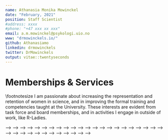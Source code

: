 ```yaml
---
name: Athanasia Monika Mowinckel
date: "February, 2021"
position: Staff Scientist
#address: xxxx
#phone: "+47 xxx xx xxx"
email: a.m.mowinckel@psykologi.uio.no
www: "drmowinckels.io/"
github: Athanasiamo
linkedin: drmowinckels
twitter: DrMowinckels
output: vitae::twentyseconds
---
```




<!-- # Education -->
<!-- ```{r education} -->
<!-- do.call(bind_rows, -->
<!--         rorcid::orcid_educations(orcid)[[1]]$`affiliation-group`$summaries -->
<!-- ) %>% -->
<!--   mutate( -->
<!--     thesis =  c("Neurocognitive Processes of Decision-making in Adults with ADHD", -->
<!--                 "Default Mode Resting-State Functional Connectivity of the Aging Brain", -->
<!--                 "Attention Deficits in Mild Cognitive Impairment and Dementia of the Alzheimer Type") -->
<!-- )  %>%  -->
<!--   transmute( -->
<!--     with = glue("{`education-summary.role-title`} - {`education-summary.organization.name`} - Norway"), -->
<!--     when = glue("{`education-summary.start-date.year.value`} - {`education-summary.end-date.year.value`}"), -->
<!--     what = glue("Thesis title: {thesis}") -->
<!--   ) %>%  -->
<!--   mutate(across(everything(), as.character)) %>% -->
<!--   brief_entries(what = what, when = when, with = with) -->
<!-- ``` -->

<!-- # Research positions -->

<!-- ```{r "research-pos"} -->

<!-- do.call(bind_rows, -->
<!--         rorcid::orcid_employments(orcid)[[1]]$`affiliation-group`$summaries -->
<!-- ) %>% -->
<!--   mutate(end_date = ifelse(is.na(`employment-summary.end-date.year.value`), -->
<!--                            "present", -->
<!--                            as.character(`employment-summary.end-date.year.value`)), -->
<!--          why = c(tibble(x = c("Creation and maintenance of LCBC data-base", -->
<!--                               "Data sharing and management in Lifebrain EU-project (WP2)", -->
<!--                               "Oversee data quality in ongoing data-collection")), -->
<!--                  tibble(x = c("Coordinating data collection, data-management, and research collaborations", -->
<!--                               "Running analyses and data preparations")), -->
<!--                  tibble(x = c("Work with functional MRI-analysis, supervising students, and transitioning lab from windows to a Linux", -->
<!--                               "Scripting of experiments, testing of participants and work on application for grants and ethical approval"))) -->
<!--   ) %>% -->
<!--   unnest(why) %>% -->
<!--   detailed_entries( -->
<!--     what = `employment-summary.role-title`, -->
<!--     when = glue::glue("{`employment-summary.start-date.year.value`} - {end_date}"), -->
<!--     with = glue::glue("{`employment-summary.organization.name`} - {`employment-summary.department-name`}"), -->
<!--     where = `employment-summary.organization.address.city`, -->
<!--     why = why -->
<!--   ) -->
<!-- ``` -->

# Memberships & Services

\footnotesize
I am passionate about increasing the representation and retention of women in science, and in improving the formal training and competencies taught at the University. These interests are evident from task force and board memberships, and in activities I engage in outside of work, like R-Ladies.



<!-- ```{r "services"} -->

<!-- do.call(bind_rows, -->
<!--         rorcid::orcid_memberships(orcid)[[1]]$`affiliation-group`$summaries -->
<!-- ) %>% -->
<!--   detailed_entries( -->
<!--     what = `membership-summary.role-title`, -->
<!--     when = glue::glue("{`membership-summary.start-date.year.value`} - present"), -->
<!--     with = glue::glue("{`membership-summary.organization.name`}"), -->
<!--     where = `membership-summary.organization.address.city`, -->
<!--     why = c("Assisting in daily coordination and webpage maintenance of R-Ladies globally", -->
<!--             "Initiative running events for coding, networking and support of minority genders in the R-community") -->
<!--   ) -->

<!-- do.call(bind_rows, -->
<!--         rorcid::orcid_services(orcid)[[1]]$`affiliation-group`$summaries -->
<!-- )  %>% -->
<!--   detailed_entries( -->
<!--     what = `service-summary.role-title`, -->
<!--     when = glue::glue("{`service-summary.start-date.year.value`} - {`service-summary.end-date.year.value`}"), -->
<!--     with = glue::glue("{`service-summary.organization.name`}"), -->
<!--     where = `service-summary.organization.address.city`, -->
<!--     why = `service-summary.department-name` -->
<!--   ) -->


<!-- ``` -->

<!-- # Teaching & Dissemination -->
<!-- ```{r results='asis'} -->
<!-- cat("\\footnotesize -->
<!-- In addition to teaching and workshops, I run a coding and neuroscience blog, \\href{https://drmowinckels.io}{drmowinckels.io \\faicon{globe} }, that includes tutorials in R and neuroimaging. I am also a certified \\href{https://software-carpentry.org/}{Software Carpentry Instructor \\faicon{globe}}. -->
<!-- ") -->
<!-- ``` -->

<!-- ## University -->

<!-- ```{r tutoring} -->
<!-- tribble( -->
<!--   ~ role, ~ uni, ~ campus, ~ dates, ~ details, -->
<!--   "Seminar teacher", "University of Oslo", "Oslo, Norway", "2012 - 2015", "Introduction to research methods (PSY1010/PSYC1100)", -->
<!--   "Seminar teacher", "University of Oslo", "Oslo, Norway", "2012 - 2015", "Experimental Cognitive Psychology (PSYC2102)", -->
<!--   "Supervisor", "University of Oslo", "Oslo, Norway", "2012 - 2015", "Bachelor thesis", -->
<!--   "Seminar teacher", "University of Oslo", "Oslo, Norway", "2009 - 2011", "Introduction to research methods (PSY1010/PSYC1100)", -->
<!--   "Seminar teacher", "University of Oslo", "Oslo, Norway", "2009 - 2011", "Introduction to social psychology (PSY1100)", -->
<!-- ) %>% -->
<!--   detailed_entries(role, dates, uni, campus, details) -->
<!-- ``` -->

<!-- ## Workshops -->

<!-- ```{r workshops} -->
<!-- tribble( -->
<!--   ~ role, ~ course, ~ location, ~ dates, ~ details, -->
<!--   "Instructor", "Monthly internal R-workshops for LCBC", "Center for Lifespan Changes in Brain and Cognition", "Monthly 2018 - present", "2 hour workshops in using R for analysis, visualization, dissemination etc.", -->
<!--   "Instructor", "Workshop: Straightforward introduction to mixed models \\href{https://www.meetup.com/rladies-london/events/259655336/}{\\faicon{globe}}", "Oslo UseR!", "June 5, 2019", "A short workshop in the use of Mixed-models for repeated measurement data", -->
<!--   "Instructor", "Linear Mixed models on repeated measurement data -->
<!-- \\href{https://www.meetup.com/Oslo-useR-Group/events/260303778/}{\\faicon{globe}}", "R-Ladies London", "March 28, 2019", "A short workshop in the use of Mixed-models for repeated measurement data", -->
<!-- "Co-instructor", "TidyVerse R \\href{https://www.ub.uio.no/english/courses-events/courses/other/Carpentry/software-carpentry/time-and-place/180925-26_TidyR}{\\faicon{globe}}", "University of Oslo - Software Carpentry", "Sept.  25 - 26, 2018", "Two-day workshop on using R and the Tidyverse-packages for data handling and analysis", -->
<!-- ) %>% -->
<!--   detailed_entries(role, dates, course, location, details, .protect = FALSE) -->
<!-- ``` -->

<!-- # Research software development -->
<!-- ```{r results='asis'} -->
<!-- cat("\\footnotesize -->
<!-- A recent interest and professional endeavor is creating R-packages to improve data workflows and visualization in R. Icons link to package websites with documentation (\\faicon{globe}), and github repositories (\\faicon{github}) where source code is openly available. -->
<!-- ") -->
<!-- ``` -->

<!-- ```{r r-pkgs} -->
<!-- tribble( -->
<!--   ~ pkg, ~ docs, ~ github, ~ when, ~ role, ~ details, -->
<!--   "ggseg", "\\href{https://lcbc-uio.github.io/ggseg/}{\\faicon{globe}}", "\\href{https://github.com/LCBC-UiO/ggseg}{\\faicon{github}}", "2018 - present", "Lead developer", "Visualization tool for brain atlas segmentations through R", -->
<!--   "ggeg3d",  "\\href{https://lcbc-uio.github.io/ggseg3d/}{\\faicon{globe}}", "\\href{https://github.com/LCBC-UiO/ggseg3d}{\\faicon{github}}","2018 - present", "Lead developer", "3 dimensional visualization tool for brain atlas segmentations through R", -->
<!--   "ggegExtra", "\\href{https://lcbc-uio.github.io/ggsegExtra/}{\\faicon{globe}}", "\\href{https://github.com/LCBC-UiO/ggsegExtra}{\\faicon{github}}", "2018 - present", "Lead developer", "Repository of atlas data for the ggseg-packages", -->
<!--   "nettskjemar",  "\\href{https://lcbc-uio.github.io/nettskjemar/}{\\faicon{globe}}", "\\href{https://github.com/LCBC-UiO/nettskjemar}{\\faicon{github}}","2019 - present", "Lead developer", "Package to retrieve data and meta-data from the nettskjema questionnaire tool developed by the University of Oslo", -->
<!--   "metagam",  "\\href{https://lifebrain.github.io/metagam/}{\\faicon{globe}}", "\\href{https://github.com/Lifebrain/metagam}{\\faicon{github}}","2020", "Contributor", "Meta-Analysis of Generalized Additive Models in Neuroimaging Studies", -->

<!-- ) %>% -->
<!--   brief_entries(glue::glue("\\textbf{<pkg> <github> <docs>}: <role> \\newline <details>", .open = "<", .close = ">"), when, .protect = FALSE) -->
<!-- ``` -->


<!-- <!-- # Awards & Achievements --> -->
<!-- <!-- ## Awards --> -->
<!-- <!-- ```{r} --> -->
<!-- <!-- tribble( --> -->
<!-- <!--   ~ award, ~ from, ~ year, --> -->
<!-- <!--   "Commerce Dean's Honour", "Monash", "2017", --> -->
<!-- <!--   "Commerce Dean's Commendation", "Monash", "2016", --> -->
<!-- <!--   "Science Dean’s List", "Monash", "2014-2016", --> -->
<!-- <!--   "International Institute of Forecasters Award", "IIF", "2014", --> -->
<!-- <!--   "Rotary Youth Leadership Award", "Rotary", "2013" --> -->
<!-- <!-- ) %>% --> -->
<!-- <!--   brief_entries(award, year, from) --> -->
<!-- <!-- ``` --> -->

<!-- \newpage -->

<!-- # Publications & Preprints -->

<!-- <!-- ```{r "pubPlot", dev.args = list(bg = 'transparent'), out.width= "65%"} --> -->
<!-- <!-- scholar::get_citation_history(scholar_id) %>% --> -->
<!-- <!--   mutate(cumulative=cumsum(cites)) %>% --> -->
<!-- <!--   gather(metric, val, -1) %>% --> -->
<!-- <!--   ggplot(aes(x=year, y=val, group=metric, fill=metric, colour=metric)) + --> -->
<!-- <!--   geom_line(lineend="round") + --> -->
<!-- <!--   geom_point(show.legend = F) + --> -->
<!-- <!--   annotate("text",x=-Inf,y=Inf,vjust=1.5,hjust=-0.05,size=3,colour='gray', --> -->
<!-- <!--            label=format(Sys.time(), "%d-%m-%Y")) + #add timestamp for the update --> -->
<!-- <!--   labs(y="Googe citations", x="Year", --> -->
<!-- <!--        colour = "", --> -->
<!-- <!--        title = "Citations over time", --> -->
<!-- <!--        subtitle = "retrieved from google scholar")+ --> -->
<!-- <!--   theme_minimal() + --> -->
<!-- <!--   theme(panel.grid.major = element_line(color="#4E67691F"), --> -->
<!-- <!--         legend.position = "bottom", --> -->
<!-- <!--         axis.line = element_line(), --> -->
<!-- <!--         text = element_text(color="#4E6769"), --> -->
<!-- <!--         line = element_line(color="#4E6769")) + --> -->
<!-- <!--   scale_color_manual(values=c("#008080", "#004d4d")) --> -->
<!-- <!-- ``` --> -->

<!-- ```{r "pubList", results='asis'} -->
<!-- pubs <- scholar::get_publications("7NkxgWQAAAAJ") %>% -->
<!--   arrange(desc(year)) %>% -->
<!--   filter(!is.na(year), !is.na(journal), journal != "") %>% -->
<!--   as_tibble() %>% -->
<!--   mutate_all(as.character) %>% -->
<!--   mutate( -->
<!--     cite = ifelse(grepl("rxiv", journal, ignore.case = TRUE), -->
<!--                   glue::glue("Preprint \\newline cites: <cites>", .open = "<", .close = ">"), -->
<!--                   glue::glue("cites: <cites>", .open = "<", .close = ">")), -->
<!--     author = str_replace(author, "Mowinckel", "\\\\textbf{Mowinckel}"), -->
<!--     author = str_replace(author, "\\.\\.\\.", "et al."), -->
<!--     journal = str_replace(journal, "&", "and"), -->
<!--     number = ifelse(number == "", " ", number), -->
<!--     number = str_replace_all(number, "[[:punct:]]", ""), -->
<!--     cid = ifelse(!is.na(cid), -->
<!--                  glue::glue("https://scholar.google.no/scholar?oi=bibs&hl=en&cluster=<cid>", .open = "<", .close = ">"), -->
<!--                  NA), -->
<!--     journal = ifelse(!is.na(cid), -->
<!--                      glue::glue("\\href{<cid>}{<journal> <number>}", .open = "<", .close = ">"), -->
<!--                      glue::glue("<journal> <number>", .open = "<", .close = ">") -->
<!--     ) -->
<!--   ) %>% -->
<!--   mutate(across(where(is.character), str_trim)) %>%  -->
<!--   brief_entries( -->
<!--     what = glue::glue("<author> \\newline \\textit{<title>} \\newline <journal> \\vspace{1mm} ", .open = "<", .close = ">"), -->
<!--     when = year, -->
<!--     with = cite, -->
<!--     .protect = FALSE -->
<!--   ) -->

<!-- pubs %>%  -->
<!--   slice(-10, -22) %>%  -->
<!--   slice(1:19) -->

<!-- ``` -->

<!-- ```{r "pubList2", results='asis'} -->
<!-- pubs %>%  -->
<!--   slice(-10, -22) %>%  -->
<!--   slice(20:nrow(pubs)) -->
<!-- ``` -->
